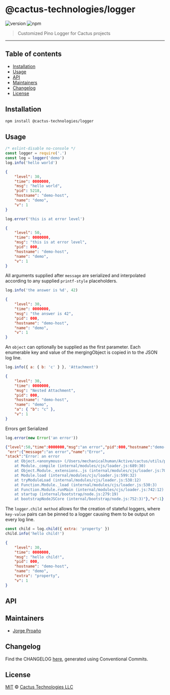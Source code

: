 # @cactus-technologies/logger

![version](https://img.shields.io/badge/version-2.2.1-green.svg)
![npm](https://img.shields.io/badge/npm-private-red.svg)

> Customized Pino Logger for Cactus projects

---

## Table of contents

-   [Installation](#installation)
-   [Usage](#usage)
-   [API](#api)
-   [Maintainers](#maintainers)
-   [Changelog](#changelog)
-   [License](#license)

## Installation

```sh
npm install @cactus-technologies/logger
```

## Usage

```javascript
/* eslint-disable no-console */
const logger = require('.')
const log = logger('demo')
log.info('hello world')
```

```json
{
    "level": 30,
    "time": 0000000,
    "msg": "hello world",
    "pid": 5218,
    "hostname": "demo-host",
    "name": "demo",
    "v": 1
}
```

```javascript
log.error('this is at error level')
```

```json
{
    "level": 50,
    "time": 0000000,
    "msg": "this is at error level",
    "pid": 000,
    "hostname": "demo-host",
    "name": "demo",
    "v": 1
}
```

All arguments supplied after `message` are serialized and interpolated according to any supplied `printf-style` placeholders.

```javascript
log.info('the answer is %d', 42)
```

```json
{
    "level": 30,
    "time": 0000000,
    "msg": "the answer is 42",
    "pid": 000,
    "hostname": "demo-host",
    "name": "demo",
    "v": 1
}
```

An `object` can optionally be supplied as the first parameter. Each enumerable key and value of the mergingObject is copied in to the JSON log line.

```javascript
log.info({ a: { b: 'c' } }, 'Attachment')
```

```json
{
    "level": 30,
    "time": 0000000,
    "msg": "Nested Attachment",
    "pid": 000,
    "hostname": "demo-host",
    "name": "demo",
    "a": { "b": "c" },
    "v": 1
}
```

Errors get Serialized

```javascript
log.error(new Error('an error'))
```

```json
{"level":50,"time":0000000,"msg":"an error","pid":000,"hostname":"demo-host","name":"demo",
 "err":{"message":"an error","name":"Error",
"stack":"Error: an error
    at Object.<anonymous> (/Users/mechanicalhuman/Active/cactus/utils/packages/logger/example.js:12:11)
    at Module._compile (internal/modules/cjs/loader.js:689:30)
    at Object.Module._extensions..js (internal/modules/cjs/loader.js:700:10)
    at Module.load (internal/modules/cjs/loader.js:599:32)
    at tryModuleLoad (internal/modules/cjs/loader.js:538:12)
    at Function.Module._load (internal/modules/cjs/loader.js:530:3)
    at Function.Module.runMain (internal/modules/cjs/loader.js:742:12)
    at startup (internal/bootstrap/node.js:279:19)
    at bootstrapNodeJSCore (internal/bootstrap/node.js:752:3)"},"v":1}
```

The `logger.child method` allows for the creation of stateful loggers, where `key-value` pairs can be pinned to a logger causing them to be output on every log line.

```javascript
const child = log.child({ extra: 'property' })
child.info('hello child!')
```

```json
{
    "level": 30,
    "time": 0000000,
    "msg": "hello child!",
    "pid": 000,
    "hostname": "demo-host",
    "name": "demo",
    "extra": "property",
    "v": 1
}
```

## API

## Maintainers

-   [Jorge Proaño](mailto:jorge@cactus.is)

## Changelog

Find the CHANGELOG [here](CHANGELOG.md), generated using Conventional Commits.

## License

[MIT](LICENSE) © [Cactus Technologies LLC](http://www.cactus.is)
